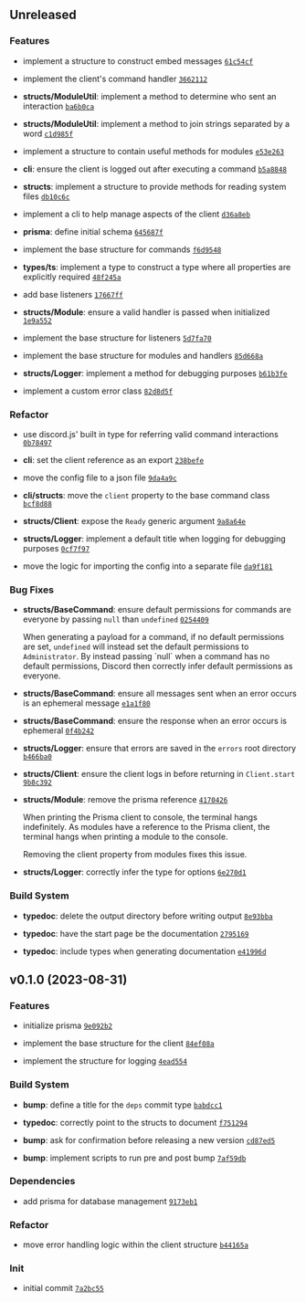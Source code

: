 ## Unreleased

### Features

- implement a structure to construct embed messages <code>[61c54cf](https://github.com/Norviah/bot/commit/61c54cfff879119beaa36582805271e1860e80d4)</code>

- implement the client's command handler <code>[3662112](https://github.com/Norviah/bot/commit/3662112ec31af435ecccf4cc6a6054a9d318cfa0)</code>

- **structs/ModuleUtil**: implement a method to determine who sent an interaction <code>[ba6b0ca](https://github.com/Norviah/bot/commit/ba6b0ca312ee52baee5dad20dc63103ddbabaf92)</code>

- **structs/ModuleUtil**: implement a method to join strings separated by a word <code>[c1d985f](https://github.com/Norviah/bot/commit/c1d985f6828b91ce8c51b1e9c977c4f42fb7f804)</code>

- implement a structure to contain useful methods for modules <code>[e53e263](https://github.com/Norviah/bot/commit/e53e263fe770c5c0ee10a7a5d261ab33a14c7300)</code>

- **cli**: ensure the client is logged out after executing a command <code>[b5a8848](https://github.com/Norviah/bot/commit/b5a88485291e499cea779b0677b8f5c4afdbdef5)</code>

- **structs**: implement a structure to provide methods for reading system files <code>[db10c6c](https://github.com/Norviah/bot/commit/db10c6cf58ab1fb2e8b9f687fe927b5dc67df0fe)</code>

- implement a cli to help manage aspects of the client <code>[d36a8eb](https://github.com/Norviah/bot/commit/d36a8eb9a543b90abd96538b34f16362fe6b5dc7)</code>

- **prisma**: define initial schema <code>[645687f](https://github.com/Norviah/bot/commit/645687f5516aec7e695c34c1829f1d8b5d4c27c9)</code>

- implement the base structure for commands <code>[f6d9548](https://github.com/Norviah/bot/commit/f6d9548204fb64312492d3e113354e67ed938cff)</code>

- **types/ts**: implement a type to construct a type where all properties are explicitly required <code>[48f245a](https://github.com/Norviah/bot/commit/48f245a5677ef9c7a8bf2893037d7a9d0ce90060)</code>

- add base listeners <code>[17667ff](https://github.com/Norviah/bot/commit/17667ff290aca85dd6c4f6e96c795a02fb309018)</code>

- **structs/Module**: ensure a valid handler is passed when initialized <code>[1e9a552](https://github.com/Norviah/bot/commit/1e9a552388939fb215638635932bb192759684ee)</code>

- implement the base structure for listeners <code>[5d7fa70](https://github.com/Norviah/bot/commit/5d7fa7026b822840f8dd56d29c6cf31a2d03f79f)</code>

- implement the base structure for modules and handlers <code>[85d668a](https://github.com/Norviah/bot/commit/85d668ae22c2165d8a3f3b139ce5dd1af38ca3e8)</code>

- **structs/Logger**: implement a method for debugging purposes <code>[b61b3fe](https://github.com/Norviah/bot/commit/b61b3fea3edc0cc34bd951b783660a8f83166d0b)</code>

- implement a custom error class <code>[82d8d5f](https://github.com/Norviah/bot/commit/82d8d5f47694773987e3c758c37e72b906a1f009)</code>

### Refactor

- use discord.js' built in type for referring valid command interactions <code>[0b78497](https://github.com/Norviah/bot/commit/0b78497651ee91c9cec6927b3a6b5b5b5adbc286)</code>

- **cli**: set the client reference as an export <code>[238befe](https://github.com/Norviah/bot/commit/238befe0116ae78d70540e3423874b48249baa3f)</code>

- move the config file to a json file <code>[9da4a9c](https://github.com/Norviah/bot/commit/9da4a9c1d07eb5a64b8a5ae7a5f990c92c235ce3)</code>

- **cli/structs**: move the `client` property to the base command class <code>[bcf8d88](https://github.com/Norviah/bot/commit/bcf8d88a210cb26f1fc415c694d5b627f7634006)</code>

- **structs/Client**: expose the `Ready` generic argument <code>[9a8a64e](https://github.com/Norviah/bot/commit/9a8a64e42ae9a704851eded16b943f2d9994b9d5)</code>

- **structs/Logger**: implement a default title when logging for debugging purposes <code>[0cf7f97](https://github.com/Norviah/bot/commit/0cf7f97296e96765ba6e486a8a0584ce8d2b68b7)</code>

- move the logic for importing the config into a separate file <code>[da9f181](https://github.com/Norviah/bot/commit/da9f181b565e9696d37dc8e4399c532eb8c8c929)</code>

### Bug Fixes

- **structs/BaseCommand**: ensure default permissions for commands are everyone by passing `null` than `undefined` <code>[0254409](https://github.com/Norviah/bot/commit/0254409b61a472a9c554d29fa07c5552e51d9df8)</code>

	When generating a payload for a command, if no default permissions are
	set, `undefined` will instead set the default permissions to
	`Administrator`. By instead passing \`null\` when a command has no default permissions,
	Discord then correctly infer default permissions as everyone.

- **structs/BaseCommand**: ensure all messages sent when an error occurs is an ephemeral message <code>[e1a1f80](https://github.com/Norviah/bot/commit/e1a1f807da456e47627af7cdc89a84ab171c0ff8)</code>

- **structs/BaseCommand**: ensure the response when an error occurs is ephemeral <code>[0f4b242](https://github.com/Norviah/bot/commit/0f4b242048e86fa1380a1b7d7baeb70206933087)</code>

- **structs/Logger**: ensure that errors are saved in the `errors` root directory <code>[b466ba0](https://github.com/Norviah/bot/commit/b466ba00aa81acb2413cbc2a83872c98c907a379)</code>

- **structs/Client**: ensure the client logs in before returning in `Client.start` <code>[9b8c392](https://github.com/Norviah/bot/commit/9b8c392ee8a0de8c6cdafd08787964f2b995f3db)</code>

- **structs/Module**: remove the prisma reference <code>[4170426](https://github.com/Norviah/bot/commit/41704267e0399e71101d770078186c3062080edd)</code>

	When printing the Prisma client to console, the terminal hangs
	indefinitely. As modules have a reference to the Prisma client, the
	terminal hangs when printing a module to the console.
	
	Removing the client property from modules fixes this issue.

- **structs/Logger**: correctly infer the type for options <code>[6e270d1](https://github.com/Norviah/bot/commit/6e270d112a6cbbaffcaf32005271e6b3f3c5dbd9)</code>

### Build System

- **typedoc**: delete the output directory before writing output <code>[8e93bba](https://github.com/Norviah/bot/commit/8e93bba800de477d08b2a33d741c03877d590507)</code>

- **typedoc**: have the start page be the documentation <code>[2795169](https://github.com/Norviah/bot/commit/27951690a8efc2e4c108e74b368b95a742a11690)</code>

- **typedoc**: include types when generating documentation <code>[e41996d](https://github.com/Norviah/bot/commit/e41996dd9416e3cf1251d2a6d39b1d5e58743619)</code>

## v0.1.0 (2023-08-31)

### Features

- initialize prisma <code>[9e092b2](https://github.com/Norviah/bot/commit/9e092b2c593509bd15b21148ee26fc939bbcaf93)</code>

- implement the base structure for the client <code>[84ef08a](https://github.com/Norviah/bot/commit/84ef08a1111ee2f261bd4a47e9b048a24b5893aa)</code>

- implement the structure for logging <code>[4ead554](https://github.com/Norviah/bot/commit/4ead554a256db436aefa0ec49e48c9aa739fc719)</code>

### Build System

- **bump**: define a title for the `deps` commit type <code>[babdcc1](https://github.com/Norviah/bot/commit/babdcc186eee410aaf04e4c718b591b1d9510fa8)</code>

- **typedoc**: correctly point to the structs to document <code>[f751294](https://github.com/Norviah/bot/commit/f7512946deae888eb2c7cd979f5e179344d4aadb)</code>

- **bump**: ask for confirmation before releasing a new version <code>[cd87ed5](https://github.com/Norviah/bot/commit/cd87ed5b1d418acc82f1533b23ae17c37f5e2409)</code>

- **bump**: implement scripts to run pre and post bump <code>[7af59db](https://github.com/Norviah/bot/commit/7af59dbaacd91430ffc10f780e34487aa9925d7f)</code>

### Dependencies

- add prisma for database management <code>[9173eb1](https://github.com/Norviah/bot/commit/9173eb1146af1ab619180abab97fa8741f50e30f)</code>

### Refactor

- move error handling logic within the client structure <code>[b44165a](https://github.com/Norviah/bot/commit/b44165a661544529abeee0294454b6116e9543fe)</code>

### Init

- initial commit <code>[7a2bc55](https://github.com/Norviah/bot/commit/7a2bc559b4b1e46d0d4f5a5a8fbad7fc2c4e271c)</code>